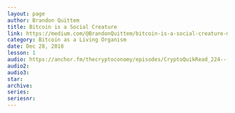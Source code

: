 ```yaml
---
layout: page
author: Brandon Quittem
title: Bitcoin is a Social Creature
link: https://medium.com/@BrandonQuittem/bitcoin-is-a-social-creature-mushroom-part-2-3-6a05c3abe8f0
category: Bitcoin as a Living Organism
date: Dec 28, 2018
lesson: 1
audio: https://anchor.fm/thecryptoconomy/episodes/CryptoQuikRead_224---Bitcoin-is-a-Social-Creature--Mycelium-Part-2-Brandon-Quittem-e3iq3u/a-acc8oj
audio2: 
audio3: 
star: 
archive: 
series: 
seriesnr: 
---
```


